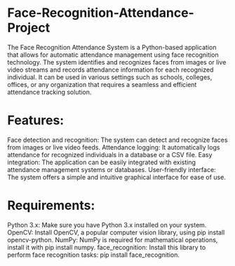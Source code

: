 # Face-Recognition-Attendance-Project

The Face Recognition Attendance System is a Python-based application that allows for automatic attendance management using face recognition technology. The system identifies and recognizes faces from images or live video streams and records attendance information for each recognized individual. It can be used in various settings such as schools, colleges, offices, or any organization that requires a seamless and efficient attendance tracking solution.

# Features:

Face detection and recognition: The system can detect and recognize faces from images or live video feeds.
Attendance logging: It automatically logs attendance for recognized individuals in a database or a CSV file.
Easy integration: The application can be easily integrated with existing attendance management systems or databases.
User-friendly interface: The system offers a simple and intuitive graphical interface for ease of use.

# Requirements:

Python 3.x: Make sure you have Python 3.x installed on your system.
OpenCV: Install OpenCV, a popular computer vision library, using pip install opencv-python.
NumPy: NumPy is required for mathematical operations, install it with pip install numpy.
face_recognition: Install this library to perform face recognition tasks: pip install face_recognition.

